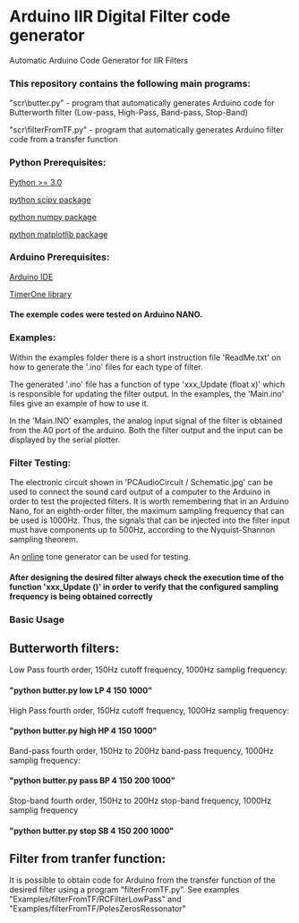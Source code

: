 # Arduino IIR Digital Filter code generator

Automatic Arduino Code Generator for IIR Filters 

### This repository contains the following main programs:

"scr\butter.py" - program that automatically generates Arduino code for Butterworth filter  (Low-pass, High-Pass, Band-pass, Stop-Band)
 
"scr\filterFromTF.py" - program that automatically generates Arduino filter code from a transfer function 
 
### Python Prerequisites:

[Python >= 3.0](https://www.python.org/)
 
[python scipy package](https://www.scipy.org/install.html)
 
[python numpy package](https://numpy.org/install/)
 
[python matplotlib package](https://matplotlib.org/stable/users/installing.html)
 
### Arduino Prerequisites:

[Arduino IDE](https://www.arduino.cc/en/software)

[TimerOne library](https://www.arduino.cc/reference/en/libraries/timerone/)

#### The exemple codes were tested on Arduino NANO.

### Examples:

Within the examples folder there is a short instruction file 'ReadMe.txt' on how to generate the '.ino' files for each type of filter. 

The generated '.ino' file has a function of type 'xxx_Update (float x)' which is responsible for updating the filter output. In the examples, the 'Main.ino' files give an example of how to use it. 

In the 'Main.INO' examples, the analog input signal of the filter is obtained from the A0 port of the arduino. Both the filter output and the input can be displayed by the serial plotter. 

### Filter Testing:

The electronic circuit shown in 'PCAudioCircuit / Schematic.jpg' can be used to connect the sound card output of a computer to the Arduino in order to test the projected filters. It is worth remembering that in an Arduino Nano, for an eighth-order filter, the maximum sampling frequency that can be used is 1000Hz. Thus, the signals that can be injected into the filter input must have components up to 500Hz, according to the Nyquist-Shannon sampling theorem.

An [online](https://www.szynalski.com/tone-generator/) tone generator can be used for testing. 

#### After designing the desired filter always check the execution time of the function 'xxx_Update ()' in order to verify that the configured sampling frequency is being obtained correctly 

### Basic Usage

## Butterworth filters:

Low Pass fourth order, 150Hz cutoff frequency, 1000Hz samplig frequency: 
#### "python butter.py low LP 4 150 1000"

High Pass fourth order, 150Hz cutoff frequency, 1000Hz samplig frequency: 
#### "python butter.py high HP 4 150 1000"

Band-pass fourth order, 150Hz to 200Hz band-pass frequency, 1000Hz samplig frequency: 
#### "python butter.py pass BP 4 150 200 1000"

Stop-band fourth order, 150Hz to 200Hz stop-band frequency, 1000Hz samplig frequency
#### "python butter.py stop SB 4 150 200 1000"


## Filter from tranfer function:

It is possible to obtain code for Arduino from the transfer function of the desired filter using a program "filterFromTF.py". See examples "Examples/filterFromTF/RCFilterLowPass" and "Examples/filterFromTF/PolesZerosRessonator"



